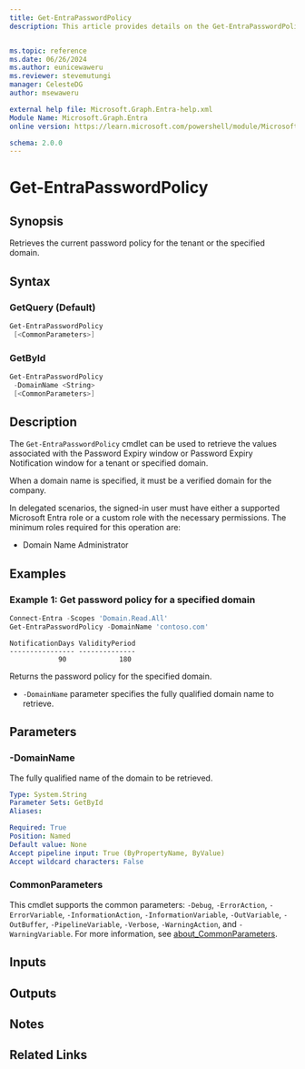 ```yaml
---
title: Get-EntraPasswordPolicy
description: This article provides details on the Get-EntraPasswordPolicy command.


ms.topic: reference
ms.date: 06/26/2024
ms.author: eunicewaweru
ms.reviewer: stevemutungi
manager: CelesteDG
author: msewaweru

external help file: Microsoft.Graph.Entra-help.xml
Module Name: Microsoft.Graph.Entra
online version: https://learn.microsoft.com/powershell/module/Microsoft.Graph.Entra/Get-EntraPasswordPolicy

schema: 2.0.0
---
```


# Get-EntraPasswordPolicy

## Synopsis

Retrieves the current password policy for the tenant or the specified domain.

## Syntax

### GetQuery (Default)

```powershell
Get-EntraPasswordPolicy
 [<CommonParameters>]
```

### GetById

```powershell
Get-EntraPasswordPolicy
 -DomainName <String>
 [<CommonParameters>]
```

## Description

The `Get-EntraPasswordPolicy` cmdlet can be used to retrieve the values associated with the Password Expiry
window or Password Expiry Notification window for a tenant or specified domain.

When a domain name is specified, it must be a verified domain for the company.

In delegated scenarios, the signed-in user must have either a supported Microsoft Entra role or a custom role with the necessary permissions. The minimum roles required for this operation are:

- Domain Name Administrator

## Examples

### Example 1: Get password policy for a specified domain

```powershell
Connect-Entra -Scopes 'Domain.Read.All'
Get-EntraPasswordPolicy -DomainName 'contoso.com'
```

```Output
NotificationDays ValidityPeriod
---------------- --------------
            90             180
```

Returns the password policy for the specified domain.

- `-DomainName` parameter specifies the fully qualified domain name to retrieve.

## Parameters

### -DomainName

The fully qualified name of the domain to be retrieved.

```yaml
Type: System.String
Parameter Sets: GetById
Aliases:

Required: True
Position: Named
Default value: None
Accept pipeline input: True (ByPropertyName, ByValue)
Accept wildcard characters: False
```

### CommonParameters

This cmdlet supports the common parameters: `-Debug`, `-ErrorAction`, `-ErrorVariable`, `-InformationAction`, `-InformationVariable`, `-OutVariable`, `-OutBuffer`, `-PipelineVariable`, `-Verbose`, `-WarningAction`, and `-WarningVariable`. For more information, see [about_CommonParameters](https://go.microsoft.com/fwlink/?LinkID=113216).

## Inputs

## Outputs

## Notes

## Related Links
